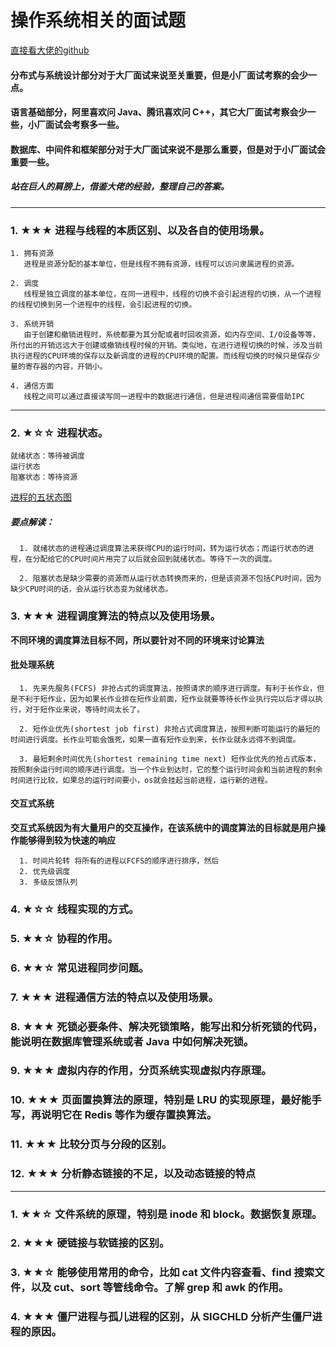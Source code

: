 # 操作系统相关的面试题

[直接看大佬的github](https://github.com/CyC2018/Backend-Interview-Guide/blob/master/doc/%E4%B8%80%E6%96%87%E5%B8%AE%E4%BD%A0%E7%90%86%E6%B8%85%E9%9D%A2%E8%AF%95%E7%9F%A5%E8%AF%86%E7%82%B9.md)

#### 分布式与系统设计部分对于大厂面试来说至关重要，但是小厂面试考察的会少一点。
#### 语言基础部分，阿里喜欢问 Java、腾讯喜欢问 C++，其它大厂面试考察会少一些，小厂面试会考察多一些。
#### 数据库、中间件和框架部分对于大厂面试来说不是那么重要，但是对于小厂面试会重要一些。

##### 站在巨人的肩膀上，借鉴大佬的经验，整理自己的答案。

--------------------

### 1. ★★★ 进程与线程的本质区别、以及各自的使用场景。
    1. 拥有资源
       进程是资源分配的基本单位，但是线程不拥有资源，线程可以访问隶属进程的资源。

    2. 调度
       线程是独立调度的基本单位，在同一进程中，线程的切换不会引起进程的切换，从一个进程的线程切换到另一个进程中的线程，会引起进程的切换。

    3. 系统开销
       由于创建和撤销进程时，系统都要为其分配或者时回收资源，如内存空间、I/O设备等等，所付出的开销远远大于创建或撤销线程时候的开销。类似地，在进行进程切换的时候，涉及当前执行进程的CPU环境的保存以及新调度的进程的CPU环境的配置。而线程切换的时候只是保存少量的寄存器的内容，开销小。

    4. 通信方面
       线程之间可以通过直接读写同一进程中的数据进行通信，但是进程间通信需要借助IPC

---------------------
### 2. ★☆☆ 进程状态。
    就绪状态：等待被调度
    运行状态
    阻塞状态：等待资源
[进程的五状态图](https://github.com/LydiaCai1203/leetcode-practice/blob/master/static/ProcessState.png)
##### 要点解读：
      1. 就绪状态的进程通过调度算法来获得CPU的运行时间，转为运行状态；而运行状态的进程，在分配给它的CPU时间片用完了以后就会回到就绪状态。等待下一次的调度。

      2. 阻塞状态是缺少需要的资源而从运行状态转换而来的，但是该资源不包括CPU时间，因为缺少CPU时间的话，会从运行状态变为就绪状态。

### 3. ★★★ 进程调度算法的特点以及使用场景。
**不同环境的调度算法目标不同，所以要针对不同的环境来讨论算法**
#### 批处理系统
      1. 先来先服务(FCFS) 非抢占式的调度算法，按照请求的顺序进行调度。有利于长作业，但是不利于短作业，因为如果长作业排在短作业前面，短作业就要等待长作业执行完以后才得以执行，对于短作业来说，等待时间太长了。

      2. 短作业优先(shortest job first) 非抢占式调度算法，按照判断可能运行的最短的时间进行调度。长作业可能会饿死，如果一直有短作业到来，长作业就永远得不到调度。

      3. 最短剩余时间优先(shortest remaining time next) 短作业优先的抢占式版本，按照剩余运行时间的顺序进行调度。当一个作业到达时，它的整个运行时间会和当前进程的剩余时间进行比较，如果总的运行时间要小，os就会挂起当前进程，运行新的进程。
#### 交互式系统
**交互式系统因为有大量用户的交互操作，在该系统中的调度算法的目标就是用户操作能够得到较为快速的响应**
      
      1. 时间片轮转 将所有的进程以FCFS的顺序进行排序，然后
      2. 优先级调度
      3. 多级反馈队列
       

### 4. ★☆☆ 线程实现的方式。
### 5. ★★☆ 协程的作用。
### 6. ★★☆ 常见进程同步问题。
### 7. ★★★ 进程通信方法的特点以及使用场景。
### 8. ★★★ 死锁必要条件、解决死锁策略，能写出和分析死锁的代码，能说明在数据库管理系统或者 Java 中如何解决死锁。
### 9. ★★★ 虚拟内存的作用，分页系统实现虚拟内存原理。
### 10. ★★★ 页面置换算法的原理，特别是 LRU 的实现原理，最好能手写，再说明它在 Redis 等作为缓存置换算法。
### 11. ★★★ 比较分页与分段的区别。
### 12. ★★★ 分析静态链接的不足，以及动态链接的特点

---------------------
### 1. ★★☆ 文件系统的原理，特别是 inode 和 block。数据恢复原理。
### 2. ★★★ 硬链接与软链接的区别。
### 3. ★★☆ 能够使用常用的命令，比如 cat 文件内容查看、find 搜索文件，以及 cut、sort 等管线命令。了解 grep 和 awk 的作用。
### 4. ★★★ 僵尸进程与孤儿进程的区别，从 SIGCHLD 分析产生僵尸进程的原因。

